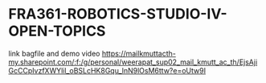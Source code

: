 # FRA361-ROBOTICS-STUDIO-IV-OPEN-TOPICS
link bagfile and demo video
https://mailkmuttacth-my.sharepoint.com/:f:/g/personal/weerapat_sup02_mail_kmutt_ac_th/EjsAjiGcCCpIvzfXWYlil_oBSLcHK8Gqu_lnN9lOsM6ttw?e=oUtw9I
